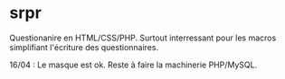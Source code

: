 # srpr
Questionanire en HTML/CSS/PHP. Surtout interressant pour les macros simplifiant l'écriture des questionnaires.

16/04 : Le masque est ok. Reste à faire la machinerie PHP/MySQL.
